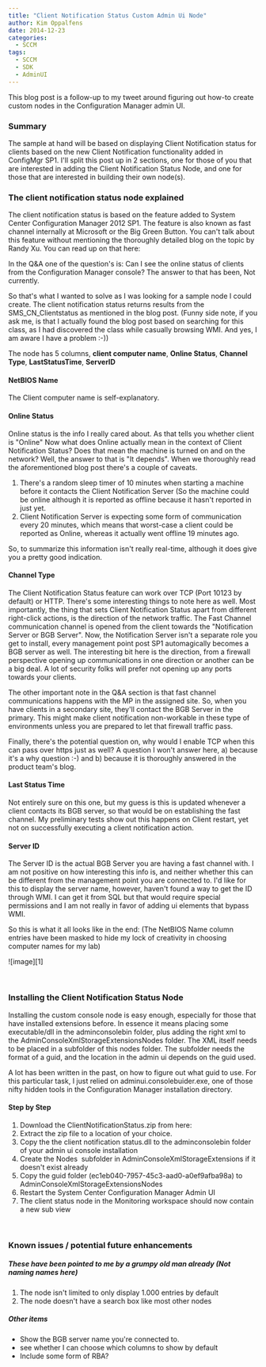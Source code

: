 ```yaml
---
title: "Client Notification Status Custom Admin Ui Node"
author: Kim Oppalfens
date: 2014-12-23
categories:
  - SCCM
tags:
  - SCCM
  - SDK
  - AdminUI
---
```


This blog post is a follow-up to my tweet around figuring out how-to create custom nodes in the Configuration Manager admin UI.

### Summary

The sample at hand will be based on displaying Client Notification status for clients based on the new Client Notification functionality added in ConfigMgr SP1. I'll split this post up in 2 sections, one for those of you that are interested in adding the Client Notification Status Node, and one for those that are interested in building their own node(s).

### The client notification status node explained

The client notification status is based on the feature added to System Center Configuration Manager 2012 SP1. The feature is also known as fast channel internally at Microsoft or the Big Green Button. You can't talk about this feature without mentioning the thoroughly detailed blog on the topic by Randy Xu. You can read up on that here: 

In the Q&A one of the question's is: Can I see the online status of clients from the Configuration Manager console? The answer to that has been, Not currently.

So that's what I wanted to solve as I was looking for a sample node I could create. The client notification status returns results from the SMS_CN_Clientstatus as mentioned in the blog post. (Funny side note, if you ask me, is that I actually found the blog post based on searching for this class, as I had discovered the class while casually browsing WMI. And yes, I am aware I have a problem :-))

The node has 5 columns, **client computer name**, **Online Status**, **Channel Type**, **LastStatusTime**, **ServerID**

#### NetBIOS Name

The Client computer name is self-explanatory.

#### 

#### Online Status

Online status is the info I really cared about. As that tells you whether client is "Online" Now what does Online actually mean in the context of Client Notification Status? Does that mean the machine is turned on and on the network? Well, the answer to that is "It depends". When we thoroughly read the aforementioned blog post there's a couple of caveats.

1. There's a random sleep timer of 10 minutes when starting a machine before it contacts the Client Notification Server (So the machine could be online although it is reported as offline because it hasn't reported in just yet. 
2. Client Notification Server is expecting some form of communication every 20 minutes, which means that worst-case a client could be reported as Online, whereas it actually went offline 19 minutes ago. 

So, to summarize this information isn't really real-time, although it does give you a pretty good indication.

#### Channel Type

The Client Notification Status feature can work over TCP (Port 10123 by default) or HTTP. There's some interesting things to note here as well. Most importantly, the thing that sets Client Notification Status apart from different right-click actions, is the direction of the network traffic. The Fast Channel communication channel is opened from the client towards the "Notification Server or BGB Server". Now, the Notification Server isn't a separate role you get to install, every management point post SP1 automagically becomes a BGB server as well. The interesting bit here is the direction, from a firewall perspective opening up communications in one direction or another can be a big deal. A lot of security folks will prefer not opening up any ports towards your clients.

The other important note in the Q&A section is that fast channel communications happens with the MP in the assigned site. So, when you have clients in a secondary site, they'll contact the BGB Server in the primary. This might make client notification non-workable in these type of environments unless you are prepared to let that firewall traffic pass.

Finally, there's the potential question on, why would I enable TCP when this can pass over https just as well? A question I won't answer here, a) because it's a why question :-) and b) because it is thoroughly answered in the product team's blog.

#### Last Status Time

Not entirely sure on this one, but my guess is this is updated whenever a client contacts its BGB server, so that would be on establishing the fast channel. My preliminary tests show out this happens on Client restart, yet not on successfully executing a client notification action.

#### 

#### Server ID

The Server ID is the actual BGB Server you are having a fast channel with. I am not positive on how interesting this info is, and neither whether this can be different from the management point you are connected to. I'd like for this to display the server name, however, haven't found a way to get the ID through WMI. I can get it from SQL but that would require special permissions and I am not really in favor of adding ui elements that bypass WMI.

So this is what it all looks like in the end: (The NetBIOS Name column entries have been masked to hide my lock of creativity in choosing computer names for my lab)

![image][1]

 

### Installing the Client Notification Status Node

Installing the custom console node is easy enough, especially for those that have installed extensions before. In essence it means placing some executable/dll in the adminconsolebin folder, plus adding the right xml to the AdminConsoleXmlStorageExtensionsNodes folder. The XML itself needs to be placed in a subfolder of this nodes folder. The subfolder needs the format of a guid, and the location in the admin ui depends on the guid used.

A lot has been written in the past, on how to figure out what guid to use. For this particular task, I just relied on adminui.consolebuider.exe, one of those nifty hidden tools in the Configuration Manager installation directory.

#### Step by Step

1. Download the ClientNotificationStatus.zip from here: 
2. Extract the zip file to a location of your choice. 
3. Copy the the client notification status.dll to the adminconsolebin folder of your admin ui console installation 
4. Create the Nodes  subfolder in AdminConsoleXmlStorageExtensions if it doesn't exist already 
5. Copy the guid folder (ec1eb040-7957-45c3-aad0-a0ef9afba98a) to AdminConsoleXmlStorageExtensionsNodes 
6. Restart the System Center Configuration Manager Admin UI 
7. The client status node in the Monitoring workspace should now contain a new sub view 

 

### Known issues / potential future enhancements

##### These have been pointed to me by a grumpy old man already (Not naming names here)

1. The node isn't limited to only display 1.000 entries by default 
2. The node doesn't have a search box like most other nodes 

##### Other items

* Show the BGB server name you're connected to. 
* see whether I can choose which columns to show by default 
* Include some form of RBA? 
